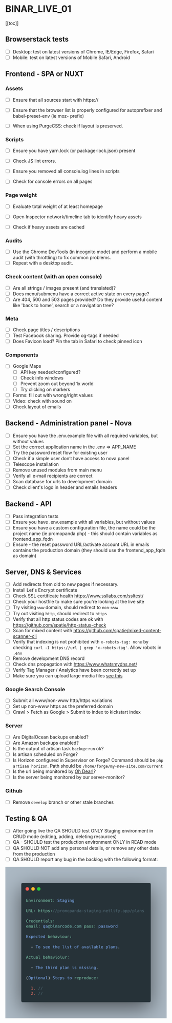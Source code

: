 # BINAR_LIVE_01

[[toc]]

## Browserstack tests
- [ ] Desktop: test on latest versions of Chrome, IE/Edge, Firefox, Safari
- [ ] Mobile: test on latest versions of Mobile Safari, Android

## Frontend - SPA or NUXT

### Assets
 - [ ] Ensure that all sources start with  https://
 - [ ] Ensure that the browser list is properly configured for autoprefixer and babel-preset-env (ie moz- prefix)
 - [ ] When using PurgeCSS: check if layout is preserved.


### Scripts
 - [ ] Ensure you have  yarn.lock (or package-lock.json) present
 - [ ] Check JS lint errors. 
 - [ ] Ensure you removed all console.log lines in scripts
 - [ ] Check for console errors on all pages


### Page weight
- [ ] Evaluate total weight of at least homepage
- [ ] Open Inspector network/timeline tab to identify heavy assets
- [ ] Check if heavy assets are cached


### Audits
- [ ] Use the Chrome DevTools (in incognito mode) and perform a mobile audit (with throttling) to fix common problems.
- [ ] Repeat with a desktop audit.

### Check content (with an open console)
- [ ] Are all strings / images present (and translated)?
- [ ] Does menu/submenu have a correct active state on every page?
- [ ] Are 404, 500 and 503 pages provided? Do they provide useful content like 'back to home', search or a navigation tree?

### Meta
- [ ] Check page titles / descriptions
- [ ] Test Facebook sharing. Provide og-tags if needed
- [ ] Does Favicon load? Pin the tab in Safari to check pinned icon

### Components
- [ ] Google Maps
    - [ ] API key needed/configured?
    - [ ] Check info windows
    - [ ] Prevent zoom out beyond 1x world
    - [ ] Try clicking on markers
- [ ] Forms: fill out with wrong/right values
- [ ] Video: check with sound on
- [ ] Check layout of emails

## Backend - Administration panel - Nova
- [ ] Ensure you have the .env.example file with all required variables, but without values
- [ ] Set the correct application name in the .env => APP_NAME
- [ ] Try the password reset flow for existing user
- [ ] Check if a simple user don’t have access to nova panel
- [ ] Telescope installation
- [ ] Remove unused modules from main menu
- [ ] Verify all e-mail recipients are correct
- [ ] Scan database for urls to development domain
- [ ] Check client's logo in header and emails headers

## Backend - API

- [ ] Pass integration tests
- [ ] Ensure you have .env.example with all variables, but without values
- [ ] Ensure you have a custom configuration file, the name could be the project name (ie promopanda.php) - this should contain variables as frontend_app_fqdn
- [ ] Ensure - the reset password URL/activate account URL in emails contains the production domain (they should use the frontend_app_fqdn as domain)

## Server, DNS & Services
- [ ] Add redirects from old to new pages if necessary.
- [ ] Install Let's Encrypt certificate
- [ ] Check SSL certificate health https://www.ssllabs.com/ssltest/
- [ ] Check your hostfile to make sure you're looking at the live site
- [ ] Try visiting `www` domain, should redirect to `non-www`
- [ ] Try out visiting `http`, should redirect to `https`
- [ ] Verify that all http status codes are ok with https://github.com/spatie/http-status-check
- [ ] Scan for mixed content with https://github.com/spatie/mixed-content-scanner-cli
- [ ] Verify that indexing is not prohibited with `x-robots-tag: none` by checking `curl -I https://url | grep 'x-robots-tag'`. Allow robots in `.env`
- [ ] Remove development DNS record
- [ ] Check dns propagation with https://www.whatsmydns.net/
- [ ] Verify Tag Manager / Analytics have been correctly set up
- [ ] Make sure you can upload large media files [see this](/hints/)

### Google Search Console
- [ ] Submit all www/non-www http/https variations
- [ ] Set up non-www https as the preferred domain 
- [ ] Crawl > Fetch as Google > Submit to index to kickstart index

### Server
- [ ] Are DigitalOcean backups enabled?
- [ ] Are Amazon backups enabled?
- [ ] Is the output of artisan task `backup:run` ok?
- [ ] Is artisan scheduled on Forge?
- [ ] Is Horizon configured in Supervisor on Forge? Command should be `php artisan horizon`. Path should be `/home/forge/my-new-site.com/current`
- [ ] Is the url being monitored by [Oh Dear!](https://ohdearapp.com/)?
- [ ] Is the server being monitored by our server-monitor?

### Github
- [ ] Remove `develop` branch or other stale branches 
 
## Testing & QA

- [ ] After going live the QA SHOULD  test ONLY Staging environment in CRUD mode (editing, adding, deleting resources)
- [ ] QA - SHOULD test the production environment ONLY in READ mode
- [ ] QA SHOULD NOT add any personal details, or remove any other data from the production
- [ ] QA SHOULD report any bug in the backlog with the following format:

![Bug Report Format](./img/bug-report-format.png)





